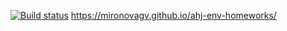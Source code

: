 [![Build status](https://ci.appveyor.com/api/projects/status/w65xhu6i1giis2w3/branch/master?svg=true)](https://ci.appveyor.com/project/MironovaGV/ahj-env-homeworks/branch/master)
https://mironovagv.github.io/ahj-env-homeworks/
